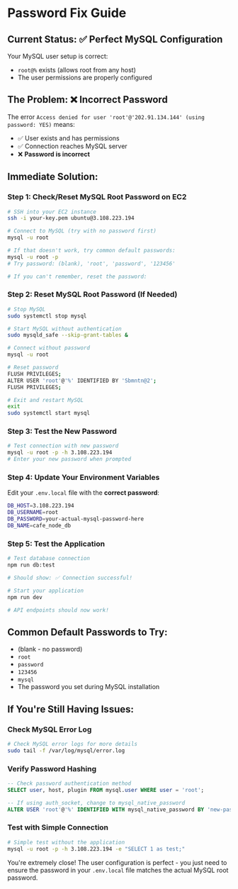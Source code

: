 # Password Fix Guide

## Current Status: ✅ Perfect MySQL Configuration
Your MySQL user setup is correct:
- `root@%` exists (allows root from any host)
- The user permissions are properly configured

## The Problem: ❌ Incorrect Password
The error `Access denied for user 'root'@'202.91.134.144' (using password: YES)` means:
- ✅ User exists and has permissions
- ✅ Connection reaches MySQL server
- ❌ **Password is incorrect**

## Immediate Solution:

### Step 1: Check/Reset MySQL Root Password on EC2
```bash
# SSH into your EC2 instance
ssh -i your-key.pem ubuntu@3.108.223.194

# Connect to MySQL (try with no password first)
mysql -u root

# If that doesn't work, try common default passwords:
mysql -u root -p
# Try password: (blank), 'root', 'password', '123456'

# If you can't remember, reset the password:
```

### Step 2: Reset MySQL Root Password (If Needed)
```bash
# Stop MySQL
sudo systemctl stop mysql

# Start MySQL without authentication
sudo mysqld_safe --skip-grant-tables &

# Connect without password
mysql -u root

# Reset password
FLUSH PRIVILEGES;
ALTER USER 'root'@'%' IDENTIFIED BY 'Sbmntn@2';
FLUSH PRIVILEGES;

# Exit and restart MySQL
exit
sudo systemctl start mysql
```

### Step 3: Test the New Password
```bash
# Test connection with new password
mysql -u root -p -h 3.108.223.194
# Enter your new password when prompted
```

### Step 4: Update Your Environment Variables
Edit your `.env.local` file with the **correct password**:
```bash
DB_HOST=3.108.223.194
DB_USERNAME=root
DB_PASSWORD=your-actual-mysql-password-here
DB_NAME=cafe_node_db
```

### Step 5: Test the Application
```bash
# Test database connection
npm run db:test

# Should show: ✅ Connection successful!

# Start your application
npm run dev

# API endpoints should now work!
```

## Common Default Passwords to Try:
- (blank - no password)
- `root`
- `password` 
- `123456`
- `mysql`
- The password you set during MySQL installation

## If You're Still Having Issues:

### Check MySQL Error Log
```bash
# Check MySQL error logs for more details
sudo tail -f /var/log/mysql/error.log
```

### Verify Password Hashing
```sql
-- Check password authentication method
SELECT user, host, plugin FROM mysql.user WHERE user = 'root';

-- If using auth_socket, change to mysql_native_password
ALTER USER 'root'@'%' IDENTIFIED WITH mysql_native_password BY 'new-password';
```

### Test with Simple Connection
```bash
# Simple test without the application
mysql -u root -p -h 3.108.223.194 -e "SELECT 1 as test;"
```

You're extremely close! The user configuration is perfect - you just need to ensure the password in your `.env.local` file matches the actual MySQL root password.
